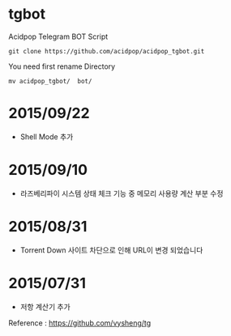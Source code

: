# tgbot
Acidpop Telegram BOT Script


	git clone https://github.com/acidpop/acidpop_tgbot.git

You need first rename Directory

	mv acidpop_tgbot/  bot/


# 2015/09/22
 - Shell Mode 추가

# 2015/09/10
 - 라즈베리파이 시스템 상태 체크 기능 중 메모리 사용량 계산 부분 수정


# 2015/08/31
 - Torrent Down 사이트 차단으로 인해 URL이 변경 되었습니다


# 2015/07/31
 - 저항 계산기 추가





Reference : https://github.com/vysheng/tg

